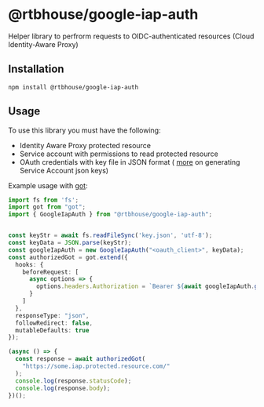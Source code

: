 # @rtbhouse/google-iap-auth

Helper library to perfrorm requests to OIDC-authenticated resources (Cloud Identity-Aware Proxy)

## Installation

```shell
npm install @rtbhouse/google-iap-auth
```

## Usage

To use this library you must have the following:

- Identity Aware Proxy protected resource
- Service account with permissions to read protected resource
- OAuth credentials with key file in JSON format (
  [more](https://cloud.google.com/iam/docs/creating-managing-service-account-keys#iam-service-account-keys-create-console)
  on generating Service Account json keys)

Example usage with [got](https://www.npmjs.com/package/got):

```typescript
import fs from 'fs';
import got from "got";
import { GoogleIapAuth } from "@rtbhouse/google-iap-auth";


const keyStr = await fs.readFileSync('key.json', 'utf-8');
const keyData = JSON.parse(keyStr);
const googleIapAuth = new GoogleIapAuth("<oauth_client>", keyData);
const authorizedGot = got.extend({
  hooks: {
    beforeRequest: [
      async options => {
        options.headers.Authorization = `Bearer ${await googleIapAuth.getToken()}`;
      }
    ]
  },
  responseType: "json",
  followRedirect: false,
  mutableDefaults: true
});

(async () => {
  const response = await authorizedGot(
    "https://some.iap.protected.resource.com/"
  );
  console.log(response.statusCode);
  console.log(response.body);
})();
